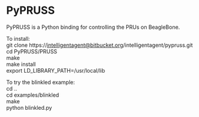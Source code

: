 PyPRUSS
=======
PyPRUSS is a Python binding for controlling the 
PRUs on BeagleBone. 

To install:  
git clone https://intelligentagent@bitbucket.org/intelligentagent/pypruss.git  
cd PyPRUSS/PRUSS  
make  
make install  
export LD_LIBRARY_PATH=/usr/local/lib  
  
To try the blinkled example:  
cd ..  
cd examples/blinkled  
make  
python blinkled.py  
